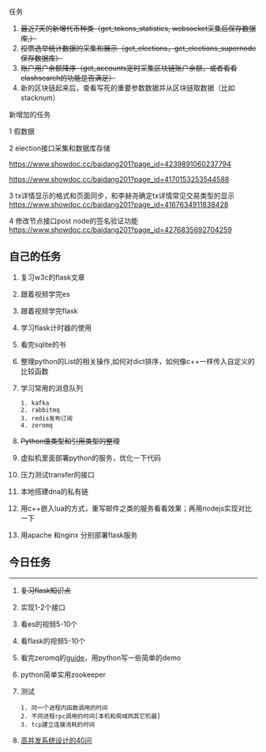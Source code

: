 任务

1. ~~最近7天的新增代币种类（get_tokens_statistics, websocket采集后保存数据库,）~~
2. ~~投票选举统计数据的采集和展示（get_elections，get_elections_supernode 保存数据库）~~
3. ~~账户用户余额降序（get_accounts定时采集区块链账户余额，或者看看elashsearch的功能是否满足）~~
4. 新的区块链起来后，查看写死的重要参数数据并从区块链取数据（比如stacknum）



新增加的任务

1 假数据

2 election接口采集和数据库存储

 https://www.showdoc.cc/baidang201?page_id=4239891060237794

https://www.showdoc.cc/baidang201?page_id=4170153253544588

3 tx详情显示的格式和页面同步，和李赫尧确定tx详情常见交易类型的显示 https://www.showdoc.cc/baidang201?page_id=4167634911838428

4 修改节点接口post node的签名验证功能  https://www.showdoc.cc/baidang201?page_id=4276835692704259



## 自己的任务

1. 复习w3c的flask文章

2. 跟着视频学完es

3. 跟着视频学完flask

4. 学习flask计时器的使用

5. 看完sqlite的书

6. 整理python的List的相关操作,如何对dict排序，如何像c++一样传入自定义的比较函数

7. 学习常用的消息队列

   ```shell
   1. kafka
   2. rabbitmq
   3. redis发布订阅
   4. zeromq
   ```

8. ~~Python值类型和引用类型的整理~~

9. 虚拟机里面部署python的服务，优化一下代码

10. 压力测试transfer的接口

11. 本地搭建dna的私有链

12. 用c++嵌入lua的方式，重写邮件之类的服务看看效果；再用nodejs实现对比一下

13. 用apache 和nginx 分别部署flask服务



## 今日任务

***

1. ~~复习flask知识点~~

2. 实现1-2个接口

3. 看es的视频5-10个

4. 看flask的视频5-10个

5. 看完zeromq的[guide](http://zguide.zeromq.org/page:all)，用python写一些简单的demo

6. python简单实用zookeeper

7. 测试

   ```shell
   1. 同一个进程内函数调用的时间
   2. 不同进程rpc调用的时间[本机和局域网其它机器]
   3. tcp建立连接消耗的时间
   ```

8. [高并发系统设计的40问](https://time.geekbang.org/column/intro/230)

